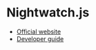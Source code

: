 # Nightwatch.js

- [Official website](https://nightwatchjs.org/)
- [Developer guide](https://nightwatchjs.org/guide)